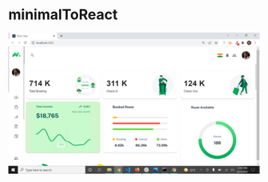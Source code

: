 # minimalToReact


![screenshot 1](https://github.com/barathviknesh/minimalUIToReactUI/blob/main/public/images/Screenshot%20(505).png?raw=true)
